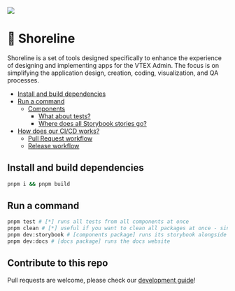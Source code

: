 <a href="https://shoreline.storybook.vtex.com" target="_blank"><img src="https://raw.githubusercontent.com/storybooks/brand/master/badge/badge-storybook.svg"></a>

# 🌊 Shoreline <!-- omit in toc -->

Shoreline is a set of tools designed specifically to enhance the experience of designing and implementing apps for the VTEX Admin. The focus is on simplifying the application design, creation, coding, visualization, and QA processes.

- [Install and build dependencies](#install-and-build-dependencies)
- [Run a command](#run-a-command)
  - [Components](#components)
    - [What about tests?](#what-about-tests)
    - [Where does all Storybook stories go?](#where-does-all-storybook-stories-go)
- [How does our CI/CD works?](#how-does-our-cicd-works)
  - [Pull Request workflow](#pull-request-workflow)
  - [Release workflow](#release-workflow)

## Install and build dependencies

```bash
pnpm i && pnpm build
```

## Run a command

```bash
pnpm test # [*] runs all tests from all components at once
pnpm clean # [*] useful if you want to clean all packages at once - since they are linked, sometimes a rebase not followed by a fresh reinstall can cause some issues
pnpm dev:storybook # [components package] runs its storybook alongside the styles package
pnpm dev:docs # [docs package] runs the docs website
```

## Contribute to this repo

Pull requests are welcome, please check our [development guide](https://github.com/vtex/shoreline/blob/main/.github//DEVELOPMENT_GUIDE.md)!
